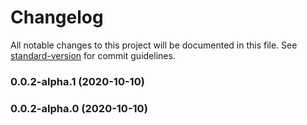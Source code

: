 # Changelog

All notable changes to this project will be documented in this file. See [standard-version](https://github.com/conventional-changelog/standard-version) for commit guidelines.

### 0.0.2-alpha.1 (2020-10-10)

### 0.0.2-alpha.0 (2020-10-10)
